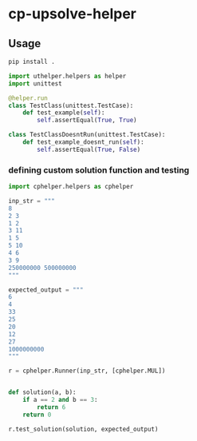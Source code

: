 # cp-upsolve-helper

## Usage
```bash
pip install .
```

```python
import uthelper.helpers as helper
import unittest

@helper.run
class TestClass(unittest.TestCase):
    def test_example(self):
        self.assertEqual(True, True)

class TestClassDoesntRun(unittest.TestCase):
    def test_example_doesnt_run(self):
        self.assertEqual(True, False)
```

### defining custom solution function and testing

```python
import cphelper.helpers as cphelper

inp_str = """
8
2 3
1 2
3 11
1 5
5 10
4 6
3 9
250000000 500000000
"""

expected_output = """
6
4
33
25
20
12
27
1000000000
"""

r = cphelper.Runner(inp_str, [cphelper.MUL])


def solution(a, b):
    if a == 2 and b == 3:
        return 6
    return 0

r.test_solution(solution, expected_output)

```

